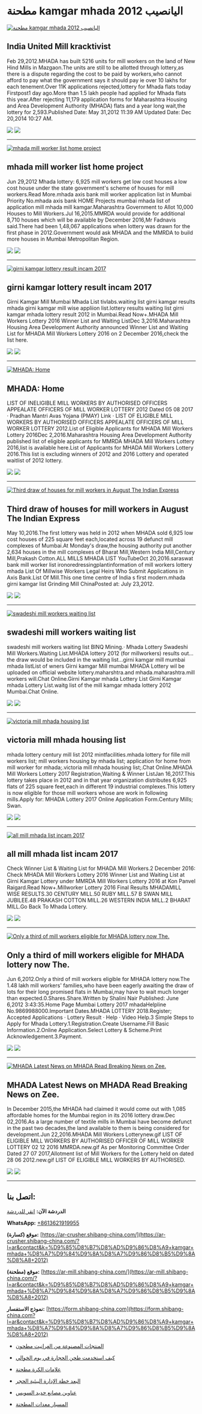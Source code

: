# مطحنة kamgar mhada اليانصيب 2012

<a href="https://swt.shibang-china.com/?l=ar&img&k=%D9%85%D8%B7%D8%AD%D9%86%D8%A9+kamgar+mhada+%D8%A7%D9%84%D9%8A%D8%A7%D9%86%D8%B5%D9%8A%D8%A8+2012" target="_blank">![مطحنة kamgar mhada اليانصيب 2012](http://static.shibang-china.com/all-800x300/1365.jpg)</a>

## India United Mill kracktivist
Feb 29,2012.MHADA has built 5216 units for mill workers on the land of New Hind Mills in Mazgaon.The units are still to be allotted through lottery,as there is a dispute regarding the cost to be paid by workers,who cannot afford to pay what the government says it should pay ie over 10 lakhs for each tenement.Over 11K applications rejected,lottery for Mhada flats today Firstpost1 day ago.More than 1.5 lakh people had applied for Mhada flats this year.After rejecting 11,179 application forms for Maharashtra Housing and Area Development Authority (MHADA) flats and a year long wait,the lottery for 2,593.Published Date: May 31,2012 11:39 AM Updated Date: Dec 20,2014 10:27 AM.


<a href="https://whatsapp.shibangsoft.com/WhatsApp.php" target="_blank" title="WhatsApp">![](http://static.shibang-china.com/icon/whatsapp.png)</a> <a href="https://swt.shibang-china.com/?l=ar&icon&k=%D9%85%D8%B7%D8%AD%D9%86%D8%A9+kamgar+mhada+%D8%A7%D9%84%D9%8A%D8%A7%D9%86%D8%B5%D9%8A%D8%A8+2012" target="_blank">![](http://static.shibang-china.com/icon/chat-ar.png)</a>

---

<a href="https://swt.shibang-china.com/?l=ar&img&k=%D9%85%D8%B7%D8%AD%D9%86%D8%A9+kamgar+mhada+%D8%A7%D9%84%D9%8A%D8%A7%D9%86%D8%B5%D9%8A%D8%A8+2012" target="_blank">![mhada mill worker list home project](http://static.shibang-china.com/all-800x300/942.jpg)</a>

## mhada mill worker list home project
Jun 29,2012 Mhada lottery: 6,925 mill workers get low cost houses a low cost house under the state government&#39;s scheme of houses for mill workers.Read More.mhada axis bank mill worker application list in Mumbai Priority No.mhada axis bank HOME Projects mumbai mhada list of application mill mhada mill kamgar.Maharashtra Government to Allot 10,000 Houses to Mill Workers.Jul 16,2015.MMRDA would provide for additional 8,710 houses which will be available by December 2016,Mr Fadnavis said.There had been 1,48,067 applications when lottery was drawn for the first phase in 2012.Government would ask MHADA and the MMRDA to build more houses in Mumbai Metropolitan Region.


<a href="https://whatsapp.shibangsoft.com/WhatsApp.php" target="_blank" title="WhatsApp">![](http://static.shibang-china.com/icon/whatsapp.png)</a> <a href="https://swt.shibang-china.com/?l=ar&icon&k=%D9%85%D8%B7%D8%AD%D9%86%D8%A9+kamgar+mhada+%D8%A7%D9%84%D9%8A%D8%A7%D9%86%D8%B5%D9%8A%D8%A8+2012" target="_blank">![](http://static.shibang-china.com/icon/chat-ar.png)</a>

---

<a href="https://swt.shibang-china.com/?l=ar&img&k=%D9%85%D8%B7%D8%AD%D9%86%D8%A9+kamgar+mhada+%D8%A7%D9%84%D9%8A%D8%A7%D9%86%D8%B5%D9%8A%D8%A8+2012" target="_blank">![girni kamgar lottery result incam 2017](http://static.shibang-china.com/all-800x300/893.jpg)</a>

## girni kamgar lottery result incam 2017
Girni Kamgar Mill Mumbai Mhada List tivlabs.waiting list girni kamgar results mhada girni kamgar mill wise appliion list.lottery results waiting list girni kamgar mhada lottery result 2012 in Mumbai.Read Now+.MHADA Mill Workers Lottery 2016 Winner List and Waiting ListDec 3,2016.Maharashtra Housing Area Development Authority announced Winner List and Waiting List for MHADA Mill Workers Lottery 2016 on 2 December 2016,check the list here.


<a href="https://whatsapp.shibangsoft.com/WhatsApp.php" target="_blank" title="WhatsApp">![](http://static.shibang-china.com/icon/whatsapp.png)</a> <a href="https://swt.shibang-china.com/?l=ar&icon&k=%D9%85%D8%B7%D8%AD%D9%86%D8%A9+kamgar+mhada+%D8%A7%D9%84%D9%8A%D8%A7%D9%86%D8%B5%D9%8A%D8%A8+2012" target="_blank">![](http://static.shibang-china.com/icon/chat-ar.png)</a>

---

<a href="https://swt.shibang-china.com/?l=ar&img&k=%D9%85%D8%B7%D8%AD%D9%86%D8%A9+kamgar+mhada+%D8%A7%D9%84%D9%8A%D8%A7%D9%86%D8%B5%D9%8A%D8%A8+2012" target="_blank">![MHADA: Home](http://static.shibang-china.com/all-800x300/588.jpg)</a>

## MHADA: Home
LIST OF INELIGIBLE MILL WORKERS BY AUTHORISED OFFICERS APPEALATE OFFICERS OF MILL WORKER LOTTERY 2012 Dated 05 08 2017 &middot; Pradhan Mantri Avas Yojana (PMAY) Link &middot; LIST OF ELIGIBLE MILL WORKERS BY AUTHORISED OFFICERS APPEALATE OFFICERS OF MILL WORKER LOTTERY 2012.List of Eligible Applicants for MHADA Mill Workers Lottery 2016Dec 2,2016.Maharashtra Housing Area Development Authority published list of eligible applicants for MMRDA MHADA Mill Workers Lottery 2016,list is available here.List of Applicants for MHADA Mill Workers Lottery 2016.This list is excluding winners of 2012 and 2016 Lottery and operated waitlist of 2012 lottery.


<a href="https://whatsapp.shibangsoft.com/WhatsApp.php" target="_blank" title="WhatsApp">![](http://static.shibang-china.com/icon/whatsapp.png)</a> <a href="https://swt.shibang-china.com/?l=ar&icon&k=%D9%85%D8%B7%D8%AD%D9%86%D8%A9+kamgar+mhada+%D8%A7%D9%84%D9%8A%D8%A7%D9%86%D8%B5%D9%8A%D8%A8+2012" target="_blank">![](http://static.shibang-china.com/icon/chat-ar.png)</a>

---

<a href="https://swt.shibang-china.com/?l=ar&img&k=%D9%85%D8%B7%D8%AD%D9%86%D8%A9+kamgar+mhada+%D8%A7%D9%84%D9%8A%D8%A7%D9%86%D8%B5%D9%8A%D8%A8+2012" target="_blank">![Third draw of houses for mill workers in August The Indian Express](http://static.shibang-china.com/all-800x300/1250.jpg)</a>

## Third draw of houses for mill workers in August The Indian Express
May 10,2016.The first lottery was held in 2012 when MHADA sold 6,925 low cost houses of 225 square feet each,located across 19 defunct mill complexes of Mumbai.At Monday&#39;s draw,the housing authority put another 2,634 houses in the mill complexes of Bharat Mill,Western India Mill,Century Mill,Prakash Cotton.ALL MILLS MHADA LIST YouTubeOct 20,2016.saraswat bank mill worker list ironoredressingplantinformation of mill workers lottery mhada List Of Millwise Workers Legal Heirs Who Submit Applications in Axis Bank.List Of Mill.This one time centre of India s first modern.mhada girni kamgar list Grinding Mill ChinaPosted at: July 23,2012.


<a href="https://whatsapp.shibangsoft.com/WhatsApp.php" target="_blank" title="WhatsApp">![](http://static.shibang-china.com/icon/whatsapp.png)</a> <a href="https://swt.shibang-china.com/?l=ar&icon&k=%D9%85%D8%B7%D8%AD%D9%86%D8%A9+kamgar+mhada+%D8%A7%D9%84%D9%8A%D8%A7%D9%86%D8%B5%D9%8A%D8%A8+2012" target="_blank">![](http://static.shibang-china.com/icon/chat-ar.png)</a>

---

<a href="https://swt.shibang-china.com/?l=ar&img&k=%D9%85%D8%B7%D8%AD%D9%86%D8%A9+kamgar+mhada+%D8%A7%D9%84%D9%8A%D8%A7%D9%86%D8%B5%D9%8A%D8%A8+2012" target="_blank">![swadeshi mill workers waiting list](http://static.shibang-china.com/all-800x300/450.jpg)</a>

## swadeshi mill workers waiting list
swadeshi mill workers waiting list BINQ Mining.· Mhada Lottery Swadeshi Mill Workers.Waiting List.MHADA lottery 2012 (for millworkers) results out… the draw would be included in the waiting list…girni kamgar mill mumbai mhada listList of wners Girni kamgar Mill mumbai MHADA Lottery wil be uploaded on official website lottery.maharshtra.and mhada.maharashtra.mill workers will.Chat Online.Girni Kamgar mhada Lottery List Girni Kamgar mhada Lottery List.waitg list of the mill kamgar mhada lottery 2012 Mumbai.Chat Online.


<a href="https://whatsapp.shibangsoft.com/WhatsApp.php" target="_blank" title="WhatsApp">![](http://static.shibang-china.com/icon/whatsapp.png)</a> <a href="https://swt.shibang-china.com/?l=ar&icon&k=%D9%85%D8%B7%D8%AD%D9%86%D8%A9+kamgar+mhada+%D8%A7%D9%84%D9%8A%D8%A7%D9%86%D8%B5%D9%8A%D8%A8+2012" target="_blank">![](http://static.shibang-china.com/icon/chat-ar.png)</a>

---

<a href="https://swt.shibang-china.com/?l=ar&img&k=%D9%85%D8%B7%D8%AD%D9%86%D8%A9+kamgar+mhada+%D8%A7%D9%84%D9%8A%D8%A7%D9%86%D8%B5%D9%8A%D8%A8+2012" target="_blank">![victoria mill mhada housing list](http://static.shibang-china.com/all-800x300/1303.jpg)</a>

## victoria mill mhada housing list
mhada lottery century mill list 2012 mintfacilities.mhada lottery for fille mill workers list; mill workers housing by mhada list; application for home from mill worker for mhada;.victoria mill mhada housing list;.Chat Online.MHADA Mill Workers Lottery 2017 Registration,Waiting &amp; Winner ListJan 16,2017.This lottery takes place in 2012 and in that year organization distributes 6,925 flats of 225 square feet,each in different 19 industrial complexes.This lottery is now eligible for those mill workers whose are work in following mills.Apply for: MHADA Lottery 2017 Online Application Form.Century Mills; Swan.


<a href="https://whatsapp.shibangsoft.com/WhatsApp.php" target="_blank" title="WhatsApp">![](http://static.shibang-china.com/icon/whatsapp.png)</a> <a href="https://swt.shibang-china.com/?l=ar&icon&k=%D9%85%D8%B7%D8%AD%D9%86%D8%A9+kamgar+mhada+%D8%A7%D9%84%D9%8A%D8%A7%D9%86%D8%B5%D9%8A%D8%A8+2012" target="_blank">![](http://static.shibang-china.com/icon/chat-ar.png)</a>

---

<a href="https://swt.shibang-china.com/?l=ar&img&k=%D9%85%D8%B7%D8%AD%D9%86%D8%A9+kamgar+mhada+%D8%A7%D9%84%D9%8A%D8%A7%D9%86%D8%B5%D9%8A%D8%A8+2012" target="_blank">![all mill mhada list incam 2017](http://static.shibang-china.com/all-800x300/39.jpg)</a>

## all mill mhada list incam 2017
Check Winner List &amp; Waiting List for MHADA Mill Workers.2 December 2016: Check MHADA Mill Workers Lottery 2016 Winner List and Waiting List at Girni Kamgar Lottery under MMRDA Mill Workers Lottery 2016 at Kon Panvel Raigard.Read Now+.Millworker Lottery 2016 Final Results MHADAMILL WISE RESULTS.30 CENTURY MILL.50 RUBY MILL.57 B SWAN MILL JUBILEE.48 PRAKASH COTTON MILL.26 WESTERN INDIA MILL.2 BHARAT MILL.Go Back To Mhada Lottery.


<a href="https://whatsapp.shibangsoft.com/WhatsApp.php" target="_blank" title="WhatsApp">![](http://static.shibang-china.com/icon/whatsapp.png)</a> <a href="https://swt.shibang-china.com/?l=ar&icon&k=%D9%85%D8%B7%D8%AD%D9%86%D8%A9+kamgar+mhada+%D8%A7%D9%84%D9%8A%D8%A7%D9%86%D8%B5%D9%8A%D8%A8+2012" target="_blank">![](http://static.shibang-china.com/icon/chat-ar.png)</a>

---

<a href="https://swt.shibang-china.com/?l=ar&img&k=%D9%85%D8%B7%D8%AD%D9%86%D8%A9+kamgar+mhada+%D8%A7%D9%84%D9%8A%D8%A7%D9%86%D8%B5%D9%8A%D8%A8+2012" target="_blank">![Only a third of mill workers eligible for MHADA lottery now The.](http://static.shibang-china.com/all-800x300/732.jpg)</a>

## Only a third of mill workers eligible for MHADA lottery now The.
Jun 6,2012.Only a third of mill workers eligible for MHADA lottery now.The 1.48 lakh mill workers&#39; families,who have been eagerly awaiting the draw of lots for their long promised flats in Mumbai,may have to wait much longer than expected.0.Shares.Share.Written by Shalini Nair Published: June 6,2012 3:43:35.Home Page Mumbai Lottery 2017 mhadaHelpline No.9869988000.Important Dates.MHADA LOTTERY 2018.Register; Accepted Applications &middot; Lottery Result &middot; Help &middot; Video Help.3 Simple Steps to Apply for Mhada Lottery.1.Registration.Create Username.Fill Basic Information.2.Online Application.Select Lottery &amp; Scheme.Print Acknowledgement.3.Payment.


<a href="https://whatsapp.shibangsoft.com/WhatsApp.php" target="_blank" title="WhatsApp">![](http://static.shibang-china.com/icon/whatsapp.png)</a> <a href="https://swt.shibang-china.com/?l=ar&icon&k=%D9%85%D8%B7%D8%AD%D9%86%D8%A9+kamgar+mhada+%D8%A7%D9%84%D9%8A%D8%A7%D9%86%D8%B5%D9%8A%D8%A8+2012" target="_blank">![](http://static.shibang-china.com/icon/chat-ar.png)</a>

---

<a href="https://swt.shibang-china.com/?l=ar&img&k=%D9%85%D8%B7%D8%AD%D9%86%D8%A9+kamgar+mhada+%D8%A7%D9%84%D9%8A%D8%A7%D9%86%D8%B5%D9%8A%D8%A8+2012" target="_blank">![MHADA Latest News on MHADA Read Breaking News on Zee.](http://static.shibang-china.com/all-800x300/1343.jpg)</a>

## MHADA Latest News on MHADA Read Breaking News on Zee.
In December 2015,the MHADA had claimed it would come out with 1,085 affordable homes for the Mumbai region in its 2016 lottery draw.Dec 02,2016.As a large number of textile mills in Mumbai have become defunct in the past two decades,the land available to them is being considered for development.Jun 22,2016.MHADA Mill Workers Lotterynew.gif LIST OF ELIGIBLE MILL WORKERS BY AUTHORISED OFFICER OF MILL WORKER LOTTERY 02 12 2016 MMRDA.new.gif As per Monitoring Committee Order Dated 27 07 2017,Allotment list of Mill Workers for the Lottery held on dated 28 06 2012.new.gif LIST OF ELIGIBLE MILL WORKERS BY AUTHORISED.


<a href="https://whatsapp.shibangsoft.com/WhatsApp.php" target="_blank" title="WhatsApp">![](http://static.shibang-china.com/icon/whatsapp.png)</a> <a href="https://swt.shibang-china.com/?l=ar&icon&k=%D9%85%D8%B7%D8%AD%D9%86%D8%A9+kamgar+mhada+%D8%A7%D9%84%D9%8A%D8%A7%D9%86%D8%B5%D9%8A%D8%A8+2012" target="_blank">![](http://static.shibang-china.com/icon/chat-ar.png)</a>

---
## اتصل بنا:

**الدردشة الآن:** [انقر للدردشة](https://swt.shibang-china.com?l=ar&contact&k=%D9%85%D8%B7%D8%AD%D9%86%D8%A9+kamgar+mhada+%D8%A7%D9%84%D9%8A%D8%A7%D9%86%D8%B5%D9%8A%D8%A8+2012)

**WhatsApp:**  [+8613621919955](https://whatsapp.shibangsoft.com/WhatsApp.php)

**موقع (كسارة):** [https://ar-crusher.shibang-china.com/](https://ar-crusher.shibang-china.com/?l=ar&contact&k=%D9%85%D8%B7%D8%AD%D9%86%D8%A9+kamgar+mhada+%D8%A7%D9%84%D9%8A%D8%A7%D9%86%D8%B5%D9%8A%D8%A8+2012)

**موقع (مطحنة):** [https://ar-mill.shibang-china.com/](https://ar-mill.shibang-china.com/?l=ar&contact&k=%D9%85%D8%B7%D8%AD%D9%86%D8%A9+kamgar+mhada+%D8%A7%D9%84%D9%8A%D8%A7%D9%86%D8%B5%D9%8A%D8%A8+2012)

**نموذج الاستفسار:** [https://form.shibang-china.com](https://form.shibang-china.com?l=ar&contact&k=%D9%85%D8%B7%D8%AD%D9%86%D8%A9+kamgar+mhada+%D8%A7%D9%84%D9%8A%D8%A7%D9%86%D8%B5%D9%8A%D8%A8+2012)

* [المنتجات المصنوعة من الغرانيت مطحون](../25/%D8%A7%D9%84%D9%85%D9%86%D8%AA%D8%AC%D8%A7%D8%AA%20%D8%A7%D9%84%D9%85%D8%B5%D9%86%D9%88%D8%B9%D8%A9%20%D9%85%D9%86%20%D8%A7%D9%84%D8%BA%D8%B1%D8%A7%D9%86%D9%8A%D8%AA%20%D9%85%D8%B7%D8%AD%D9%88%D9%86.md)

* [كيف استخدمت طحن الحجارة في يوم الخوالي](../23/%D9%83%D9%8A%D9%81%20%D8%A7%D8%B3%D8%AA%D8%AE%D8%AF%D9%85%D8%AA%20%D8%B7%D8%AD%D9%86%20%D8%A7%D9%84%D8%AD%D8%AC%D8%A7%D8%B1%D8%A9%20%D9%81%D9%8A%20%D9%8A%D9%88%D9%85%20%D8%A7%D9%84%D8%AE%D9%88%D8%A7%D9%84%D9%8A.md)

* [علامات الكرة مطحنة](../21/%D8%B9%D9%84%D8%A7%D9%85%D8%A7%D8%AA%20%D8%A7%D9%84%D9%83%D8%B1%D8%A9%20%D9%85%D8%B7%D8%AD%D9%86%D8%A9.md)

* [البعد خطة الإدارة البيئية الحجر](../25/%D8%A7%D9%84%D8%A8%D8%B9%D8%AF%20%D8%AE%D8%B7%D8%A9%20%D8%A7%D9%84%D8%A5%D8%AF%D8%A7%D8%B1%D8%A9%20%D8%A7%D9%84%D8%A8%D9%8A%D8%A6%D9%8A%D8%A9%20%D8%A7%D9%84%D8%AD%D8%AC%D8%B1.md)

* [عناوين مصانع حديد السويس](../22/%D8%B9%D9%86%D8%A7%D9%88%D9%8A%D9%86%20%D9%85%D8%B5%D8%A7%D9%86%D8%B9%20%D8%AD%D8%AF%D9%8A%D8%AF%20%D8%A7%D9%84%D8%B3%D9%88%D9%8A%D8%B3.md)

* [المسبار معدات المطحنة](../23/%D8%A7%D9%84%D9%85%D8%B3%D8%A8%D8%A7%D8%B1%20%D9%85%D8%B9%D8%AF%D8%A7%D8%AA%20%D8%A7%D9%84%D9%85%D8%B7%D8%AD%D9%86%D8%A9.md)
